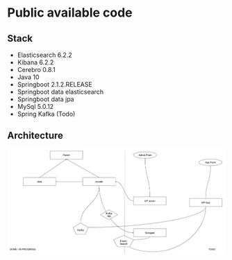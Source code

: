 # Public available code
## Stack
- Elasticsearch 6.2.2
- Kibana 6.2.2
- Cerebro 0.8.1
- Java 10
- Springboot 2.1.2.RELEASE
- Springboot data elasticsearch
- Springboot data jpa
- MySql 5.0.12
- Spring Kafka (Todo)

## Architecture
![alt tag](https://github.com/thlemercier/public/blob/master/draw.jpg)
